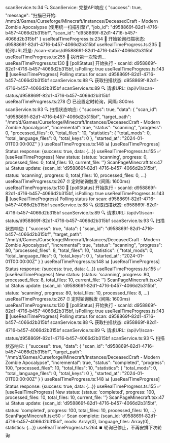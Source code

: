 scanService.ts:34 🔍 ScanService: 完整API响应 {
  "success": true,
  "message": "扫描已开始: /mnt/d/Games/Curseforge/Minecraft/Instances/DeceasedCraft - Modern Zombie Apocalypse (使用统一扫描引擎)",
  "job_id": "d958869f-82d1-4716-b457-4066d2b315bf",
  "scan_id": "d958869f-82d1-4716-b457-4066d2b315bf"
}
useRealTimeProgress.ts:234 🔄 开始轮询扫描状态: d958869f-82d1-4716-b457-4066d2b315bf
useRealTimeProgress.ts:235 🔄 轮询URL将是: /scan-status/d958869f-82d1-4716-b457-4066d2b315bf
useRealTimeProgress.ts:255 🚀 执行第一次轮询...
useRealTimeProgress.ts:130 📌 [pollStatus] 开始执行 - scanId: d958869f-82d1-4716-b457-4066d2b315bf, isPolling: true
useRealTimeProgress.ts:143 🔄 [useRealTimeProgress] Polling status for scan: d958869f-82d1-4716-b457-4066d2b315bf
scanService.ts:88 🔍 获取扫描状态: d958869f-82d1-4716-b457-4066d2b315bf
scanService.ts:89 🔍 请求URL: /api/v1/scan-status/d958869f-82d1-4716-b457-4066d2b315bf
useRealTimeProgress.ts:278 ⏱️ 已设置定时轮询，间隔: 800ms
scanService.ts:93 🔍 扫描状态响应: {
  "success": true,
  "data": {
    "scan_id": "d958869f-82d1-4716-b457-4066d2b315bf",
    "target_path": "/mnt/d/Games/Curseforge/Minecraft/Instances/DeceasedCraft - Modern Zombie Apocalypse",
    "incremental": true,
    "status": "scanning",
    "progress": 0,
    "processed_files": 0,
    "total_files": 10,
    "statistics": {
      "total_mods": 0,
      "total_language_files": 0,
      "total_keys": 0
    },
    "started_at": "2024-01-01T00:00:00Z"
  }
}
useRealTimeProgress.ts:148 📊 [useRealTimeProgress] Status response: {success: true, data: {…}}
useRealTimeProgress.ts:155 ✅ [useRealTimeProgress] New status: {status: 'scanning', progress: 0, processed_files: 0, total_files: 10, current_file: ''}
ScanPageMinecraft.tsx:47 📊 Status update: {scan_id: 'd958869f-82d1-4716-b457-4066d2b315bf', status: 'scanning', progress: 0, total_files: 10, processed_files: 0, …}
useRealTimeProgress.ts:267 ⏰ 定时轮询触发 (间隔: 1600ms)
useRealTimeProgress.ts:130 📌 [pollStatus] 开始执行 - scanId: d958869f-82d1-4716-b457-4066d2b315bf, isPolling: true
useRealTimeProgress.ts:143 🔄 [useRealTimeProgress] Polling status for scan: d958869f-82d1-4716-b457-4066d2b315bf
scanService.ts:88 🔍 获取扫描状态: d958869f-82d1-4716-b457-4066d2b315bf
scanService.ts:89 🔍 请求URL: /api/v1/scan-status/d958869f-82d1-4716-b457-4066d2b315bf
scanService.ts:93 🔍 扫描状态响应: {
  "success": true,
  "data": {
    "scan_id": "d958869f-82d1-4716-b457-4066d2b315bf",
    "target_path": "/mnt/d/Games/Curseforge/Minecraft/Instances/DeceasedCraft - Modern Zombie Apocalypse",
    "incremental": true,
    "status": "scanning",
    "progress": 80,
    "processed_files": 8,
    "total_files": 10,
    "statistics": {
      "total_mods": 0,
      "total_language_files": 0,
      "total_keys": 0
    },
    "started_at": "2024-01-01T00:00:00Z"
  }
}
useRealTimeProgress.ts:148 📊 [useRealTimeProgress] Status response: {success: true, data: {…}}
useRealTimeProgress.ts:155 ✅ [useRealTimeProgress] New status: {status: 'scanning', progress: 80, processed_files: 8, total_files: 10, current_file: ''}
ScanPageMinecraft.tsx:47 📊 Status update: {scan_id: 'd958869f-82d1-4716-b457-4066d2b315bf', status: 'scanning', progress: 80, total_files: 10, processed_files: 8, …}
useRealTimeProgress.ts:267 ⏰ 定时轮询触发 (间隔: 1600ms)
useRealTimeProgress.ts:130 📌 [pollStatus] 开始执行 - scanId: d958869f-82d1-4716-b457-4066d2b315bf, isPolling: true
useRealTimeProgress.ts:143 🔄 [useRealTimeProgress] Polling status for scan: d958869f-82d1-4716-b457-4066d2b315bf
scanService.ts:88 🔍 获取扫描状态: d958869f-82d1-4716-b457-4066d2b315bf
scanService.ts:89 🔍 请求URL: /api/v1/scan-status/d958869f-82d1-4716-b457-4066d2b315bf
scanService.ts:93 🔍 扫描状态响应: {
  "success": true,
  "data": {
    "scan_id": "d958869f-82d1-4716-b457-4066d2b315bf",
    "target_path": "/mnt/d/Games/Curseforge/Minecraft/Instances/DeceasedCraft - Modern Zombie Apocalypse",
    "incremental": true,
    "status": "completed",
    "progress": 100,
    "processed_files": 10,
    "total_files": 10,
    "statistics": {
      "total_mods": 0,
      "total_language_files": 0,
      "total_keys": 0
    },
    "started_at": "2024-01-01T00:00:00Z"
  }
}
useRealTimeProgress.ts:148 📊 [useRealTimeProgress] Status response: {success: true, data: {…}}
useRealTimeProgress.ts:155 ✅ [useRealTimeProgress] New status: {status: 'completed', progress: 100, processed_files: 10, total_files: 10, current_file: ''}
ScanPageMinecraft.tsx:47 📊 Status update: {scan_id: 'd958869f-82d1-4716-b457-4066d2b315bf', status: 'completed', progress: 100, total_files: 10, processed_files: 10, …}
ScanPageMinecraft.tsx:50 ✅ Scan complete: {scan_id: 'd958869f-82d1-4716-b457-4066d2b315bf', mods: Array(0), language_files: Array(0), statistics: {…}}
useRealTimeProgress.ts:264 ⏹️ 轮询已停止，不再安排下次轮询
